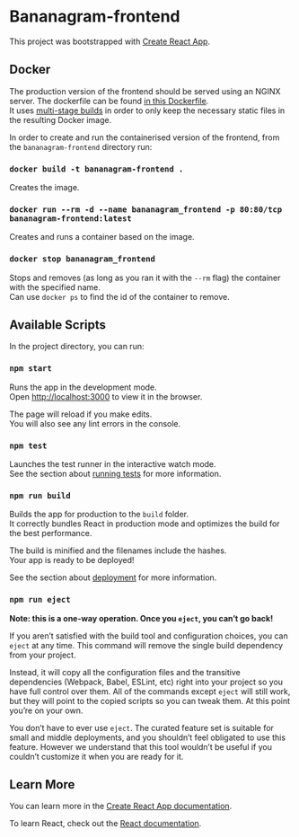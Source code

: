# Bananagram-frontend

This project was bootstrapped with [Create React App](https://github.com/facebook/create-react-app).

## Docker

The production version of the frontend should be served using an NGINX server. The dockerfile can be found [in this Dockerfile](./Dockerfile).<br>
It uses [multi-stage builds](https://docs.docker.com/develop/develop-images/multistage-build/) in order to only keep the necessary static files in the resulting Docker image.<br>

In order to create and run the containerised version of the frontend, from the `bananagram-frontend` directory run:

### `docker build -t bananagram-frontend .`

Creates the image.

### `docker run --rm -d --name bananagram_frontend -p 80:80/tcp bananagram-frontend:latest`

Creates and runs a container based on the image.

### `docker stop bananagram_frontend`

Stops and removes (as long as you ran it with the `--rm` flag) the container with the specified name.<br>
Can use `docker ps` to find the id of the container to remove.

## Available Scripts

In the project directory, you can run:

### `npm start`

Runs the app in the development mode.<br>
Open [http://localhost:3000](http://localhost:3000) to view it in the browser.

The page will reload if you make edits.<br>
You will also see any lint errors in the console.

### `npm test`

Launches the test runner in the interactive watch mode.<br>
See the section about [running tests](https://facebook.github.io/create-react-app/docs/running-tests) for more information.

### `npm run build`

Builds the app for production to the `build` folder.<br>
It correctly bundles React in production mode and optimizes the build for the best performance.

The build is minified and the filenames include the hashes.<br>
Your app is ready to be deployed!

See the section about [deployment](https://facebook.github.io/create-react-app/docs/deployment) for more information.

### `npm run eject`

**Note: this is a one-way operation. Once you `eject`, you can’t go back!**

If you aren’t satisfied with the build tool and configuration choices, you can `eject` at any time. This command will remove the single build dependency from your project.

Instead, it will copy all the configuration files and the transitive dependencies (Webpack, Babel, ESLint, etc) right into your project so you have full control over them. All of the commands except `eject` will still work, but they will point to the copied scripts so you can tweak them. At this point you’re on your own.

You don’t have to ever use `eject`. The curated feature set is suitable for small and middle deployments, and you shouldn’t feel obligated to use this feature. However we understand that this tool wouldn’t be useful if you couldn’t customize it when you are ready for it.

## Learn More

You can learn more in the [Create React App documentation](https://facebook.github.io/create-react-app/docs/getting-started).

To learn React, check out the [React documentation](https://reactjs.org/).
